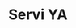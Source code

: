 ---
title: "Servi YA"
description: "MVP web app to find professionales offering home repair or improvements services. I was a full stack working in a multicultural team of developers, designers and project manager"
image: "/img/projects/servi-ya.png"
sourceCode: "https://github.com/No-Country-simulation/c16-22-n-node-react"
liveDemo: "serviya-front.vercel.app/"
technologies: ["Node", "Express", "React"]
order: 3
---